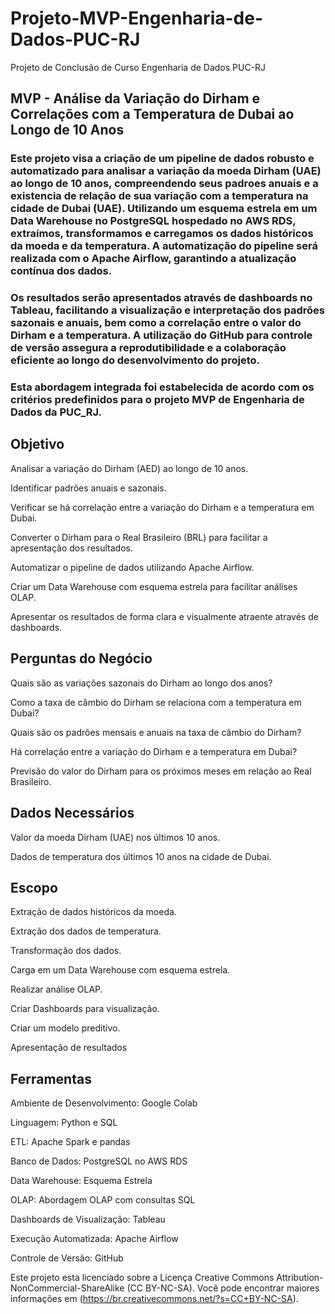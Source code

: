# Projeto-MVP-Engenharia-de-Dados-PUC-RJ

Projeto de Conclusão de Curso Engenharia de Dados PUC-RJ

## MVP - Análise da Variação do Dirham e Correlações com a Temperatura de Dubai ao Longo de 10 Anos 

### Este projeto visa a criação de um pipeline de dados robusto e automatizado para analisar a variação da moeda Dirham (UAE) ao longo de 10 anos, compreendendo seus padroes anuais e a existencia de relação de sua variação com a temperatura na cidade de Dubai (UAE). Utilizando um esquema estrela em um Data Warehouse no PostgreSQL hospedado no AWS RDS, extraímos, transformamos e carregamos os dados históricos da moeda e da temperatura. A automatização do pipeline será realizada com o Apache Airflow, garantindo a atualização contínua dos dados. 

### Os resultados serão apresentados através de dashboards no Tableau, facilitando a visualização e interpretação dos padrões sazonais e anuais, bem como a correlação entre o valor do Dirham e a temperatura. A utilização do GitHub para controle de versão assegura a reprodutibilidade e a colaboração eficiente ao longo do desenvolvimento do projeto. 

### Esta abordagem integrada foi estabelecida de acordo com os critérios  predefinidos para o projeto MVP de Engenharia de Dados da PUC_RJ. 

## Objetivo 

Analisar a variação do Dirham (AED) ao longo de 10 anos. 

Identificar padrões anuais e sazonais. 

Verificar se há correlação entre a variação do Dirham e a temperatura em Dubai. 

Converter o Dirham para o Real Brasileiro (BRL) para facilitar a apresentação dos resultados. 

Automatizar o pipeline de dados utilizando Apache Airflow. 

Criar um Data Warehouse com esquema estrela para facilitar análises OLAP. 

Apresentar os resultados de forma clara e visualmente atraente através de dashboards. 

 

## Perguntas do Negócio 

Quais são as variações sazonais do Dirham ao longo dos anos? 

Como a taxa de câmbio do Dirham se relaciona com a temperatura em Dubai? 

Quais são os padrões mensais e anuais na taxa de câmbio do Dirham? 

Há correlação entre a variação do Dirham e a temperatura em Dubai? 

Previsão do valor do Dirham para os próximos meses em relação ao Real Brasileiro. 


## Dados Necessários 

Valor da moeda Dirham (UAE) nos últimos 10 anos. 

Dados de temperatura dos últimos 10 anos na cidade de Dubai. 


## Escopo 

Extração de dados históricos da moeda. 

Extração dos dados de temperatura. 

Transformação dos dados. 

Carga em um Data Warehouse com esquema estrela. 

Realizar análise OLAP. 

Criar Dashboards para visualização. 

Criar um modelo preditivo. 

Apresentação de resultados 


## Ferramentas  

Ambiente de Desenvolvimento: Google Colab 

Linguagem: Python e SQL 

ETL: Apache Spark e pandas 

Banco de Dados: PostgreSQL no AWS RDS 

Data Warehouse: Esquema Estrela 

OLAP: Abordagem OLAP com consultas SQL 

Dashboards de Visualização: Tableau 

Execução Automatizada: Apache Airflow 

Controle de Versão: GitHub


Este projeto esta licenciado sobre a Licença Creative Commons Attribution-NonCommercial-ShareAlike (CC BY-NC-SA).
Você pode encontrar maiores informações em (https://br.creativecommons.net/?s=CC+BY-NC-SA).
 

 
